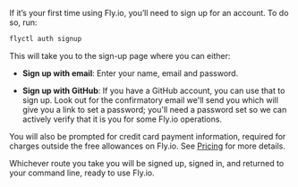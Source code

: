 If it’s your first time using Fly.io, you’ll need to sign up for an account. To do so, run:

```cmd
flyctl auth signup
```

This will take you to the sign-up page where you can either:

* **Sign up with email**: Enter your name, email and password.

* **Sign up with GitHub**: If you have a GitHub account, you can use that to sign up. Look out for the confirmatory email we'll send you which will give you a link to set a password; you'll need a password set so we can actively verify that it is you for some Fly.io operations.

You will also be prompted for credit card payment information, required for charges outside the free allowances on Fly.io. See [Pricing](/docs/about/pricing) for more details.

Whichever route you take you will be signed up, signed in, and returned to your command line, ready to use Fly.io.
